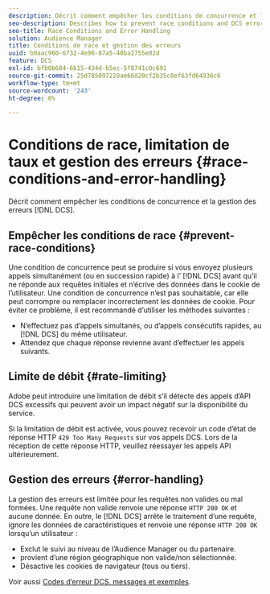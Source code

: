 ```yaml
---
description: Décrit comment empêcher les conditions de concurrence et la gestion des erreurs DCS.
seo-description: Describes how to prevent race conditions and DCS error handling.
seo-title: Race Conditions and Error Handling
solution: Audience Manager
title: Conditions de race et gestion des erreurs
uuid: b0aac960-6732-4e96-87a5-40ba2755e02d
feature: DCS
exl-id: bfb0b684-6b15-434d-b5ec-5f8741c0c691
source-git-commit: 25d785097228ae66d20cf2b35c8ef63fd64936c6
workflow-type: tm+mt
source-wordcount: '243'
ht-degree: 0%

---
```


# Conditions de race, limitation de taux et gestion des erreurs {#race-conditions-and-error-handling}

Décrit comment empêcher les conditions de concurrence et la gestion des erreurs [!DNL DCS].

## Empêcher les conditions de race {#prevent-race-conditions}

Une condition de concurrence peut se produire si vous envoyez plusieurs appels simultanément (ou en succession rapide) à l’ [!DNL DCS] avant qu’il ne réponde aux requêtes initiales et n’écrive des données dans le cookie de l’utilisateur. Une condition de concurrence n’est pas souhaitable, car elle peut corrompre ou remplacer incorrectement les données de cookie. Pour éviter ce problème, il est recommandé d’utiliser les méthodes suivantes :

* N’effectuez pas d’appels simultanés, ou d’appels consécutifs rapides, au [!DNL DCS] du même utilisateur.
* Attendez que chaque réponse revienne avant d’effectuer les appels suivants.

## Limite de débit {#rate-limiting}

Adobe peut introduire une limitation de débit s’il détecte des appels d’API DCS excessifs qui peuvent avoir un impact négatif sur la disponibilité du service.

Si la limitation de débit est activée, vous pouvez recevoir un code d’état de réponse HTTP `429 Too Many Requests` sur vos appels DCS. Lors de la réception de cette réponse HTTP, veuillez réessayer les appels API ultérieurement.

## Gestion des erreurs {#error-handling}

La gestion des erreurs est limitée pour les requêtes non valides ou mal formées. Une requête non valide renvoie une réponse `HTTP 200 OK` et aucune donnée. En outre, le [!DNL DCS] arrête le traitement d’une requête, ignore les données de caractéristiques et renvoie une réponse `HTTP 200 OK` lorsqu’un utilisateur :

* Exclut le suivi au niveau de l’Audience Manager ou du partenaire.
* provient d’une région géographique non valide/non sélectionnée.
* Désactive les cookies de navigateur (tous ou tiers).

Voir aussi [Codes d’erreur DCS, messages et exemples](../../../api/dcs-intro/dcs-api-reference/dcs-error-codes.md).
